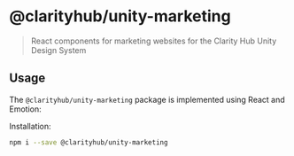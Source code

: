# @clarityhub/unity-marketing

> React components for marketing websites for the Clarity Hub Unity Design System

## Usage

The `@clarityhub/unity-marketing` package is implemented using React and Emotion:

Installation:

```sh
npm i --save @clarityhub/unity-marketing
```
